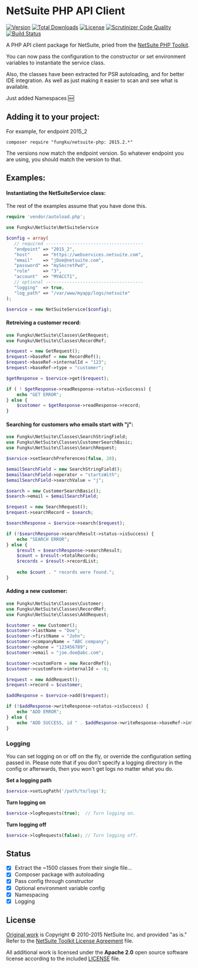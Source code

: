 # NetSuite PHP API Client

[![Version](https://img.shields.io/packagist/v/fungku/netsuite-php.svg?style=flat-square)](https://packagist.org/packages/fungku/netsuite-php)
 [![Total Downloads](https://img.shields.io/packagist/dt/fungku/netsuite-php.svg?style=flat-square)](https://packagist.org/packages/fungku/netsuite-php)
 [![License](https://img.shields.io/packagist/l/fungku/netsuite-php.svg?style=flat-square)](https://packagist.org/packages/fungku/netsuite-php)
 [![Scrutinizer Code Quality](https://img.shields.io/scrutinizer/g/fungku/netsuite-php.svg?style=flat-square)](https://scrutinizer-ci.com/g/fungku/netsuite-php/?branch=master)
 [![Build Status](https://img.shields.io/travis/fungku/netsuite-php.svg?style=flat-square)](https://travis-ci.org/fungku/netsuite-php)

A PHP API client package for NetSuite, pried from the [NetSuite PHP Toolkit](http://www.netsuite.com/portal/developers/resources/suitetalk-sample-applications.shtml).

You can now pass the configuration to the constructor or set environment variables to instantiate the service class.

Also, the classes have been extracted for PSR autoloading, and for better IDE integration. As well as just making
it easier to scan and see what is available.

Just added Namespaces :new:

## Adding it to your project:

For example, for endpoint 2015_2

```
composer require "fungku/netsuite-php: 2015.2.*"
```

The versions now match the endpoint version. So whatever endpoint you are using, you should match the version to that.

## Examples:

#### Instantiating the NetSuiteService class:

The rest of the examples assume that you have done this.

```php
require 'vendor/autoload.php';

use Fungku\NetSuite\NetSuiteService

$config = array(
   // required -------------------------------------
   "endpoint" => "2015_2",
   "host"     => "https://webservices.netsuite.com",
   "email"    => "jDoe@netsuite.com",
   "password" => "mySecretPwd",
   "role"     => "3",
   "account"  => "MYACCT1",
   // optional -------------------------------------
   "logging"  => true,
   "log_path" => "/var/www/myapp/logs/netsuite"
);

$service = new NetSuiteService($config);
```

#### Retreiving a customer record:

```php
use Fungku\NetSuite\Classes\GetRequest;
use Fungku\NetSuite\Classes\RecordRef;

$request = new GetRequest();
$request->baseRef = new RecordRef();
$request->baseRef->internalId = "123";
$request->baseRef->type = "customer";

$getResponse = $service->get($request);

if ( ! $getResponse->readResponse->status->isSuccess) {
    echo "GET ERROR";
} else {
    $customer = $getResponse->readResponse->record;
}
```

#### Searching for customers who emails start with "j":

```php
use Fungku\NetSuite\Classes\SearchStringField;
use Fungku\NetSuite\Classes\CustomerSearchBasic;
use Fungku\NetSuite\Classes\SearchRequest;

$service->setSearchPreferences(false, 20);

$emailSearchField = new SearchStringField();
$emailSearchField->operator = "startsWith";
$emailSearchField->searchValue = "j";

$search = new CustomerSearchBasic();
$search->email = $emailSearchField;

$request = new SearchRequest();
$request->searchRecord = $search;

$searchResponse = $service->search($request);

if (!$searchResponse->searchResult->status->isSuccess) {
    echo "SEARCH ERROR";
} else {
    $result = $searchResponse->searchResult;
    $count = $result->totalRecords;
    $records = $result->recordList;
    
    echo $count . " records were found.";
}
```

#### Adding a new customer:

```php
use Fungku\NetSuite\Classes\Customer;
use Fungku\NetSuite\Classes\RecordRef;
use Fungku\NetSuite\Classes\AddRequest;

$customer = new Customer();
$customer->lastName = "Doe";
$customer->firstName = "John";
$customer->companyName = "ABC company";
$customer->phone = "123456789";
$customer->email = "joe.doe@abc.com";

$customer->customForm = new RecordRef();
$customer->customForm->internalId = -8;

$request = new AddRequest();
$request->record = $customer;

$addResponse = $service->add($request);

if (!$addResponse->writeResponse->status->isSuccess) {
    echo "ADD ERROR";
} else {
    echo "ADD SUCCESS, id " . $addResponse->writeResponse->baseRef->internalId;
}
```

### Logging

You can set logging on or off on the fly, or override the configuration setting passed in. 
Please note that if you don't specify a logging directory in the config or afterwards, then you won't get logs no matter what you do.

**Set a logging path**

```php
$service->setLogPath('/path/to/logs');
```

**Turn logging on**

```php
$service->logRequests(true);  // Turn logging on.
```

**Turn logging off**

```php
$service->logRequests(false); // Turn logging off.
```

## Status

 - [x] Extract the ~1500 classes from their single file...
 - [x] Composer package with autoloading
 - [x] Pass config through constructor
 - [x] Optional environment variable config
 - [x] Namespacing
 - [x] Logging

## License

[Original work](http://www.netsuite.com/portal/developers/resources/suitetalk-sample-applications.shtml) is Copyright &copy; 2010-2015 NetSuite Inc. and provided "as is." Refer to the [NetSuite Toolkit License Agreement](https://github.com/ryanwinchester/netsuite-php/blob/master/original/NetSuite%20Application%20Developer%20License%20Agreement.txt) file.

All additional work is licensed under the **Apache 2.0** open source software license according to the included [LICENSE](https://github.com/fungku/netsuite-php/blob/master/LICENSE.txt) file.
